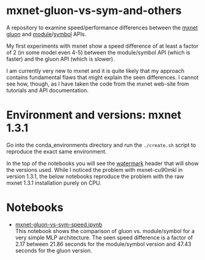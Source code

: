 
# mxnet-gluon-vs-sym-and-others

A repository to examine speed/performance differences between the [mxnet](https://mxnet.apache.org/) [gluon](https://mxnet.incubator.apache.org/versions/master/tutorials/gluon/gluon.html) and [module](https://mxnet.incubator.apache.org/api/python/module/module.html)/[symbol](https://mxnet.incubator.apache.org/api/python/symbol/symbol.html) APIs.

My first experiments with mxnet show a speed difference of at least a factor of 2 (in some model even 4-5) between the module/symbol API (which is faster) and the gluon API (which is slower).

I am currently very new to mxnet and it is quite likely that my approach contains fundamental flaws that might explain the seen differences. I cannot see how, though, as I have taken the code from the mxnet web-site from tutorials and API documentation.

# Environment and versions: mxnet 1.3.1

Go into the conda_environments directory and run the `./create.sh` script to reproduce the exact same environment.

In the top of the notebooks you will see the [watermark](https://pypi.org/project/watermark/) header that will show the versions used. While I noticed the problem with mxnet-cu90mkl in version 1.3.1, the below notebooks reproduce the problem with the raw mxnet 1.3.1 installation purely on CPU.

# Notebooks

* [mxnet-gluon-vs-sym-speed.ipynb](https://nbviewer.jupyter.org/github/cs224/mxnet-gluon-vs-sym-and-others/blob/master/mxnet-gluon-vs-sym-speed.ipynb?flush_cache=true)<br>
  This notebook shows the comparison of gluon vs. module/symbol for a very simple MLP architecture. The seen speed difference is a factor of 2.17 between 21.86 seconds for the module/symbol version and 47.43 seconds for the gluon version.
